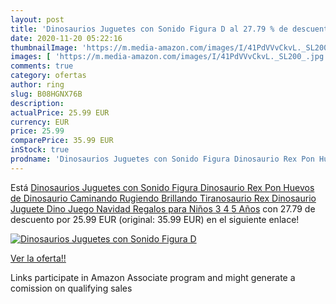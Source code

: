 ```yaml
---
layout: post
title: 'Dinosaurios Juguetes con Sonido Figura D al 27.79 % de descuento'
date: 2020-11-20 05:22:16
thumbnailImage: 'https://m.media-amazon.com/images/I/41PdVVvCkvL._SL200_.jpg'
images: [ 'https://m.media-amazon.com/images/I/41PdVVvCkvL._SL200_.jpg' ]
comments: true
category: ofertas
author: ring
slug: B08HGNX76B
description:
actualPrice: 25.99 EUR
currency: EUR
price: 25.99
comparePrice: 35.99 EUR
inStock: true
prodname: 'Dinosaurios Juguetes con Sonido Figura Dinosaurio Rex Pon Huevos de Dinosaurio Caminando Rugiendo Brillando Tiranosaurio Rex Dinosaurio Juguete Dino Juego Navidad Regalos para Niños 3 4 5 Años'
---
```


Está [Dinosaurios Juguetes con Sonido Figura Dinosaurio Rex Pon Huevos de Dinosaurio Caminando Rugiendo Brillando Tiranosaurio Rex Dinosaurio Juguete Dino Juego Navidad Regalos para Niños 3 4 5 Años](https://www.amazon.es/dp/B08HGNX76B/?tag=tolees-21) con 27.79 de descuento por 25.99 EUR (original: 35.99 EUR) en el siguiente enlace!

[![Dinosaurios Juguetes con Sonido Figura D](https://m.media-amazon.com/images/I/41PdVVvCkvL._SL200_.jpg)](https://www.amazon.es/dp/B08HGNX76B/?tag=tolees-21)

[Ver la oferta!!](https://www.amazon.es/dp/B08HGNX76B/?tag=tolees-21)

Links participate in Amazon Associate program and might generate a comission on qualifying sales


